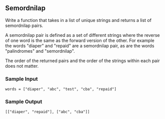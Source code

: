 
## Semordnilap

Write a function that takes in a list of unique strings and returns a list of
semordnilap pairs.

A semordnilap pair is defined as a set of different strings where the reverse
of one word is the same as the forward version of the other. For example the
words "diaper" and "repaid" are a semordnilap pair, as are the words
"palindromes" and "semordnilap".

The order of the returned pairs and the order of the strings within each pair
does not matter.

### Sample Input
```
words = ["diaper", "abc", "test", "cba", "repaid"]
```

### Sample Output
```
[["diaper", "repaid"], ["abc", "cba"]]
```
